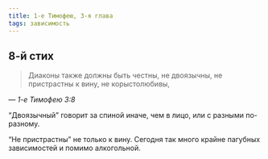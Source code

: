 ```yaml
---
title: 1-е Тимофею, 3-я глава
tags: зависимость
---
```


## 8-й стих

> Диаконы также должны быть честны, не двоязычны, не пристрастны к вину, не корыстолюбивы,

— <cite>1-е&nbsp;Тимофею&nbsp;3:8</cite>

<q>Двоязычный</q> говорит за спиной иначе, чем в лицо, или с разными по-разному.

<q>Не пристрастны</q> не только к вину. Сегодня так много крайне пагубных зависимостей и помимо алкогольной.
